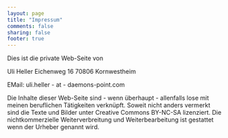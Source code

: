 ```yaml
---
layout: page
title: "Impressum"
comments: false
sharing: false
footer: true
---
```


Dies ist die private Web-Seite von

Uli Heller
Eichenweg 16
70806 Kornwestheim

EMail: uli.heller - at - daemons-point.com

Die Inhalte dieser Web-Seite sind - wenn überhaupt - allenfalls lose mit meinen beruflichen Tätigkeiten verknüpft.
Soweit nicht anders vermerkt sind die Texte und Bilder unter Creative Commons BY-NC-SA lizenziert. Die nichtkommerzielle Weiterverbreitung und Weiterbearbeitung ist gestattet wenn der Urheber genannt wird.
